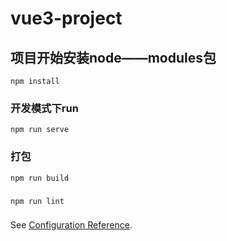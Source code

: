 # vue3-project

## 项目开始安装node——modules包
```
npm install
```

### 开发模式下run
```
npm run serve
```

### 打包
```
npm run build
```

### 
```
npm run lint
```

### 
See [Configuration Reference](https://cli.vuejs.org/config/).
